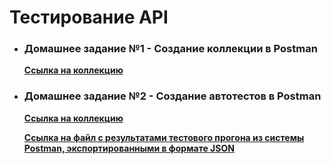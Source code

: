 # Тестирование API

- ### Домашнее задание №1 - Создание коллекции в Postman

    **[Ссылка на коллекцию](https://www.postman.com/golyakovn3/qa-demoshopping/collection/yf9hr71/demoshopping?action=share&creator=40960054&active-environment=40960054-a41db0fa-1634-47ae-b438-6488b0604d67)**

- ### Домашнее задание №2 - Создание автотестов в Postman

  **[Ссылка на коллекцию](https://www.postman.com/golyakovn3/qa-demoshopping/collection/yf9hr71/demoshopping?action=share&creator=40960054&active-environment=40960054-a41db0fa-1634-47ae-b438-6488b0604d67)**

  **[Ссылка на файл с результатами тестового прогона из системы Postman, экспортированными в формате JSON](https://github.com/golyakovn3/api/blob/main/%D0%A0%D0%B5%D0%B7%D1%83%D0%BB%D1%8C%D1%82%D0%B0%D1%82%D1%8B%20%D1%82%D0%B5%D1%81%D1%82%D0%BE%D0%B2%D0%BE%D0%B3%D0%BE%20%D0%BF%D1%80%D0%BE%D0%B3%D0%BE%D0%BD%D0%B0.json)**

